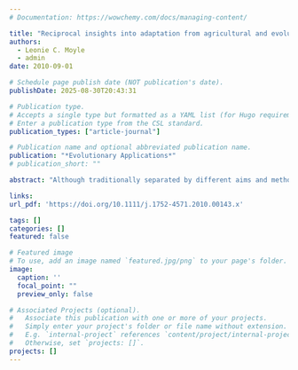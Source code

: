 ```yaml
---
# Documentation: https://wowchemy.com/docs/managing-content/

title: "Reciprocal insights into adaptation from agricultural and evolutionary studies in tomato: Abiotic adaptation in tomato"
authors: 
  - Leonie C. Moyle
  - admin
date: 2010-09-01

# Schedule page publish date (NOT publication's date).
publishDate: 2025-08-30T20:43:31

# Publication type.
# Accepts a single type but formatted as a YAML list (for Hugo requirements).
# Enter a publication type from the CSL standard.
publication_types: ["article-journal"]

# Publication name and optional abbreviated publication name.
publication: "*Evolutionary Applications*"
# publication_short: ""

abstract: "Although traditionally separated by different aims and methodologies, research on agricultural and evolutionary problems shares a common goal of understanding the mechanisms underlying functionally important traits. As such, research in both fields offers potential complementary and reciprocal insights. Here, we discuss adaptive stress responses (specifically to water stress) as an example of potentially fruitful research reciprocity, where agricultural research has clearly produced advances that could benefit evolutionary studies, while evolutionary studies offer approaches and insights underexplored in crop studies. We focus on research on Solanum species that include the domesticated tomato and its wild relatives. Integrated approaches to understanding ecological adaptation are particularly attractive in tomato and its wild relatives: many presumptively adaptive phenotypic differences characterize wild species, and the physiological and mechanistic basis of many relevant traits and environmental responses has already been examined in the context of cultivated tomato and some wild species. We highlight four specific instances where these reciprocal insights can be combined to better address questions that are fundamental both to agriculture and evolution."

links:
url_pdf: 'https://doi.org/10.1111/j.1752-4571.2010.00143.x'

tags: []
categories: []
featured: false

# Featured image
# To use, add an image named `featured.jpg/png` to your page's folder. 
image:
  caption: ''
  focal_point: ""
  preview_only: false

# Associated Projects (optional).
#   Associate this publication with one or more of your projects.
#   Simply enter your project's folder or file name without extension.
#   E.g. `internal-project` references `content/project/internal-project/index.md`.
#   Otherwise, set `projects: []`.
projects: []
---
```

